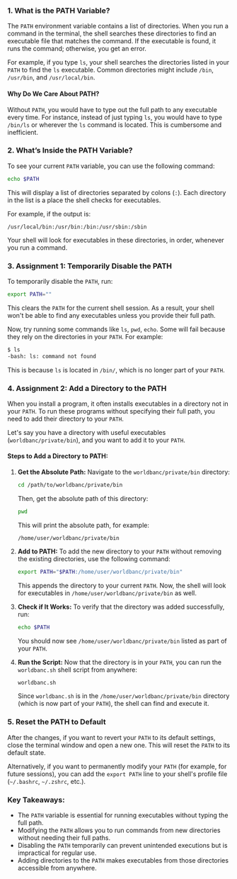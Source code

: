 ### 1. **What is the PATH Variable?**

The `PATH` environment variable contains a list of directories. When you run a command in the terminal, the shell searches these directories to find an executable file that matches the command. If the executable is found, it runs the command; otherwise, you get an error.

For example, if you type `ls`, your shell searches the directories listed in your `PATH` to find the `ls` executable. Common directories might include `/bin`, `/usr/bin`, and `/usr/local/bin`.

#### Why Do We Care About PATH?

Without `PATH`, you would have to type out the full path to any executable every time. For instance, instead of just typing `ls`, you would have to type `/bin/ls` or wherever the `ls` command is located. This is cumbersome and inefficient.

### 2. **What’s Inside the PATH Variable?**

To see your current `PATH` variable, you can use the following command:

```bash
echo $PATH
```

This will display a list of directories separated by colons (`:`). Each directory in the list is a place the shell checks for executables.

For example, if the output is:

```
/usr/local/bin:/usr/bin:/bin:/usr/sbin:/sbin
```

Your shell will look for executables in these directories, in order, whenever you run a command.

### 3. **Assignment 1: Temporarily Disable the PATH**

To temporarily disable the `PATH`, run:

```bash
export PATH=""
```

This clears the `PATH` for the current shell session. As a result, your shell won't be able to find any executables unless you provide their full path.

Now, try running some commands like `ls`, `pwd`, `echo`. Some will fail because they rely on the directories in your `PATH`. For example:

```bash
$ ls
-bash: ls: command not found
```

This is because `ls` is located in `/bin/`, which is no longer part of your `PATH`.

### 4. **Assignment 2: Add a Directory to the PATH**

When you install a program, it often installs executables in a directory not in your `PATH`. To run these programs without specifying their full path, you need to add their directory to your `PATH`.

Let's say you have a directory with useful executables (`worldbanc/private/bin`), and you want to add it to your `PATH`.

#### Steps to Add a Directory to PATH:

1. **Get the Absolute Path:**
   Navigate to the `worldbanc/private/bin` directory:

   ```bash
   cd /path/to/worldbanc/private/bin
   ```

   Then, get the absolute path of this directory:

   ```bash
   pwd
   ```

   This will print the absolute path, for example:

   ```
   /home/user/worldbanc/private/bin
   ```

2. **Add to PATH:**
   To add the new directory to your `PATH` without removing the existing directories, use the following command:

   ```bash
   export PATH="$PATH:/home/user/worldbanc/private/bin"
   ```

   This appends the directory to your current `PATH`. Now, the shell will look for executables in `/home/user/worldbanc/private/bin` as well.

3. **Check if It Works:**
   To verify that the directory was added successfully, run:

   ```bash
   echo $PATH
   ```

   You should now see `/home/user/worldbanc/private/bin` listed as part of your `PATH`.

4. **Run the Script:**
   Now that the directory is in your `PATH`, you can run the `worldbanc.sh` shell script from anywhere:

   ```bash
   worldbanc.sh
   ```

   Since `worldbanc.sh` is in the `/home/user/worldbanc/private/bin` directory (which is now part of your `PATH`), the shell can find and execute it.

### 5. **Reset the PATH to Default**

After the changes, if you want to revert your `PATH` to its default settings, close the terminal window and open a new one. This will reset the `PATH` to its default state.

Alternatively, if you want to permanently modify your `PATH` (for example, for future sessions), you can add the `export PATH` line to your shell's profile file (`~/.bashrc`, `~/.zshrc`, etc.).

### Key Takeaways:

- The `PATH` variable is essential for running executables without typing the full path.
- Modifying the `PATH` allows you to run commands from new directories without needing their full paths.
- Disabling the `PATH` temporarily can prevent unintended executions but is impractical for regular use.
- Adding directories to the `PATH` makes executables from those directories accessible from anywhere.
